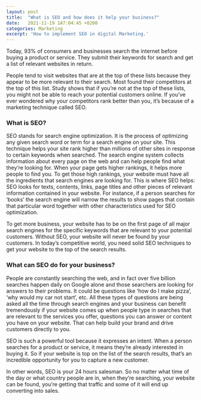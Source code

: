 ```yaml
---
layout: post
title:  "What is SEO and how does it help your business?"
date:   2021-11-19 1A7:04:45 +0200
categories: Marketing
excerpt: 'How to implement SEO in digital Marketing.'
---
```


Today, 93% of consumers and businesses search the internet before buying a product or service. They submit their keywords for search and get a list of relevant websites in return. 

People tend to visit websites that are at the top of these lists because they appear to be more relevant to their search. Most found their competitors at the top of this list. Study shows that if you’re not at the top of these lists, you might not be able to reach your potential customers online. If you’ve ever wondered why your competitors rank better than you, it’s because of a marketing technique called SEO. 


### What is SEO?
SEO stands for search engine optimization. It is the process of optimizing any given search word or term for a search engine on your site. This technique helps your site rank higher than millions of other sites in response to certain keywords when searched. The search engine system collects information about every page on the web and can help people find what they’re looking for.  When your page gets higher rankings, it helps more people to find you. To get those high rankings, your website must have all the ingredients that search engines are looking for. This is where SEO helps: SEO looks for texts, contents, links, page titles and other pieces of relevant information contained in your website. For instance, if a person searches for ‘books’ the search engine will narrow the results to show pages that contain that particular word together with other characteristics used for SEO optimization.

To get more business, your website has to be on the first page of all major search engines for the specific keywords that are relevant to your potential customers. Without SEO, your website will never be found by your customers. In today’s competitive world, you need solid SEO techniques to get your website to the top of the search results.


### What can SEO do for your business? 
People are constantly searching the web, and in fact over five billion searches happen daily on Google alone and those searchers are looking for answers to their problems. It could be questions like ‘how do I make pizza’, ‘why would my car not start’, etc. All these types of questions are being asked all the time through search engines and your business can benefit tremendously if your website comes up when people type in searches that are relevant to the services you offer, questions you can answer or content you have on your website. That can help build your brand and drive customers directly to you. 

SEO is such a powerful tool because it expresses an intent. When a person searches for a product or service, it means they’re already interested in buying it. So if your website is top on the list of the search results, that’s an incredible opportunity for you to capture a new customer. 

In other words, SEO is your 24 hours salesman. So no matter what time of the day or what country people are in, when they’re searching, your website can be found, you’re getting that traffic and some of it will end up converting into sales.

